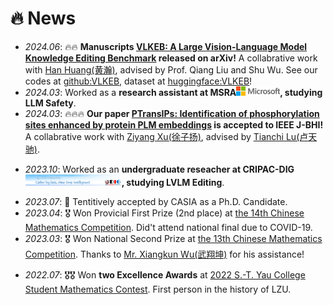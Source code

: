 # 🔥 News
- *2024.06*: 🔥🔥 **Manuscripts [VLKEB: A Large Vision-Language Model Knowledge Editing Benchmark](https://arxiv.org/abs/2403.07350) released on arXiv!** A collabrative work with [Han Huang(黄瀚)](https://hyman25.github.io/), advised by Prof. Qiang Liu and Shu Wu. See our codes at [github:VLKEB](https://github.com/VLKEB/VLKEB), dataset at [huggingface:VLKEB](https://huggingface.co/datasets/HymanH/VLKEB-data)! 
- *2024.03*: Worked as a **research assistant at MSRA[<img src='./images/msra.png' style="width: 5em;">](https://www.msra.cn/), studying LLM Safety**.
- *2024.03*: 🔥🔥🔥 **Our paper [PTransIPs: Identification of phosphorylation sites enhanced by protein PLM embeddings](https://ieeexplore.ieee.org/abstract/document/10472595/) is accepted to IEEE J-BHI!** A collabrative work with [Ziyang Xu(徐子扬)](https://statxzy7.github.io/), advised by [Tianchi Lu(卢天驰)](https://www.researchgate.net/profile/Tianchi-Lu-3).
<!-- - *2024.03*: 🔥🔥 **Manuscripts [ViKEB: A LVLM Knowledge Editing Benchmark](https://arxiv.org/abs/2403.07350) released on arXiv!** A collabrative work with [Han Huang(黄瀚)](https://www.linkedin.com/in/%E7%BF%B0-%E9%BB%84-4aa291208/?locale=en_US), advised by Prof. Qiang Liu and Shu Wu. -->
- *2023.10*: Worked as an **undergraduate reseacher at CRIPAC-DIG[<img src='./images/dig_logo.png' style="width: 11em;">](https://github.com/CRIPAC-DIG), studying LVLM Editing**.
<!-- - *2023.08*: 🔥🔥 **Manuscripts [PTransIPs: Identification of phosphorylation sites based on protein pretrained language model and Transformer](https://arxiv.org/abs/2308.05115) released on arXiv!** A collabrative work with [Ziyang Xu(徐子扬)](https://statxzy7.github.io/) and [Tianchi Lu(卢天驰)](https://www.researchgate.net/profile/Tianchi-Lu-3). -->
- *2023.07*: 🎉 Tentitively accepted by CASIA as a Ph.D. Candidate.
- *2023.04*: 🎖️ Won Provicial First Prize (2nd place) at [the 14th Chinese Mathematics Competition](https://mp.weixin.qq.com/s/b7nffSDuIZbPEBOb7eWCVA). Did't attend national final due to COVID-19.
- *2023.03*: 🎖️ Won National Second Prize at [the 13th Chinese Mathematics Competition](https://mp.weixin.qq.com/s/b7nffSDuIZbPEBOb7eWCVA). Thanks to [Mr. Xiangkun Wu(武翔坤)](https://openreview.net/profile?id=~Xiangkun_Wu1) for his assistance!
<!-- - *2023.02*: 🎉 Be nominated "Excellent Camper" at Winter Camp of Qiuzhen College[<img src='./images/qzc_logo.png' style="width: 6em;">](https://qzc.tsinghua.edu.cn/), Tsinghua University. -->
- *2022.07*: 🎖️🎖️ Won **two Excellence Awards** at [2022 S.-T. Yau College Student Mathematics Contest](http://www.yau-contest.com/show-86-52.html). First person in the history of LZU.